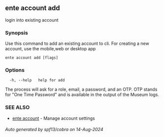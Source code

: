 ## ente account add

login into existing account

### Synopsis

Use this command to add an existing account to cli. For creating a new account, use the mobile,web or desktop app

```
ente account add [flags]
```

### Options

```
  -h, --help   help for add
```
The process will ask for a role, email, a password, and an OTP.  OTP stands for "One Time Password" and is available in the output of the Museum logs.

### SEE ALSO

* [ente account](ente_account.md)	 - Manage account settings

###### Auto generated by spf13/cobra on 14-Aug-2024
